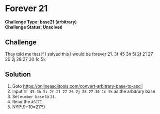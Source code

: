 # Forever 21

**Challenge Type: base21 (arbitrary)**  
**Challenge Status: Unsolved**

## Challenge

They told me that if I solved this I would be forever 21. 3f 45 3h 5i 2f 21 27 26 2j 28 27 30 1c 5k

## Solution

1. Goto https://onlineasciitools.com/convert-arbitrary-base-to-ascii
2. Input `3f 45 3h 5i 2f 21 27 26 2j 28 27 30 1c 5k` as the arbitrary base
3. Set `number base` to `21`.
4. Read the `ASCII`.
5. NYP{9+10=21?!}
